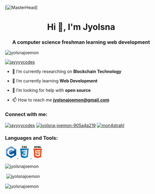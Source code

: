 [![MasterHead]("https://i.pinimg.com/originals/ee/21/b6/ee21b6f99f0effacee7f97699144b5f3.gif")]
<h1 align="center">Hi 👋, I'm Jyolsna</h1>
<h3 align="center">A computer science freshman learning web development</h3>



<p align="left"> <img src="https://komarev.com/ghpvc/?username=jyolsnajoemon&label=Profile%20views&color=0e75b6&style=flat" alt="jyolsnajoemon" /> </p>

<p align="left"> <a href="https://twitter.com/jayyyycodes" target="blank"><img src="https://img.shields.io/twitter/follow/jayyyycodes?logo=twitter&style=for-the-badge" alt="jayyyycodes" /></a> </p>

- 🔭 I’m currently researching on **Blockchain Technology**

- 🌱 I’m currently learning **Web Development**

- 🤝 I’m looking for help with **open source**

- 📫 How to reach me **jyolsnajoemon@gmail.com**

<h3 align="left">Connect with me:</h3>
<p align="left">
<a href="https://twitter.com/jayyyycodes" target="blank"><img align="center" src="https://raw.githubusercontent.com/rahuldkjain/github-profile-readme-generator/master/src/images/icons/Social/twitter.svg" alt="jayyyycodes" height="30" width="40" /></a>
<a href="https://linkedin.com/in/jyolsna-joemon-905a4a219" target="blank"><img align="center" src="https://raw.githubusercontent.com/rahuldkjain/github-profile-readme-generator/master/src/images/icons/Social/linked-in-alt.svg" alt="jyolsna-joemon-905a4a219" height="30" width="40" /></a>
<a href="https://instagram.com/mon4strahl" target="blank"><img align="center" src="https://raw.githubusercontent.com/rahuldkjain/github-profile-readme-generator/master/src/images/icons/Social/instagram.svg" alt="mon4strahl" height="30" width="40" /></a>
</p>

<h3 align="left">Languages and Tools:</h3>
<p align="left"> <a href="https://www.cprogramming.com/" target="_blank" rel="noreferrer"> <img src="https://raw.githubusercontent.com/devicons/devicon/master/icons/c/c-original.svg" alt="c" width="40" height="40"/> </a> <a href="https://www.w3schools.com/css/" target="_blank" rel="noreferrer"> <img src="https://raw.githubusercontent.com/devicons/devicon/master/icons/css3/css3-original-wordmark.svg" alt="css3" width="40" height="40"/> </a> <a href="https://www.w3.org/html/" target="_blank" rel="noreferrer"> <img src="https://raw.githubusercontent.com/devicons/devicon/master/icons/html5/html5-original-wordmark.svg" alt="html5" width="40" height="40"/> </a> </p>


<p><img align="center" src="https://github-readme-stats.vercel.app/api/top-langs?username=jyolsnajoemon&show_icons=true&locale=en&layout=compact" alt="jyolsnajoemon" /></p>

<p>&nbsp;<img align="center" src="https://github-readme-stats.vercel.app/api?username=jyolsnajoemon&show_icons=true&locale=en" alt="jyolsnajoemon" /></p>

<p><img align="center" src="https://github-readme-streak-stats.herokuapp.com/?user=jyolsnajoemon&" alt="jyolsnajoemon" /></p>
